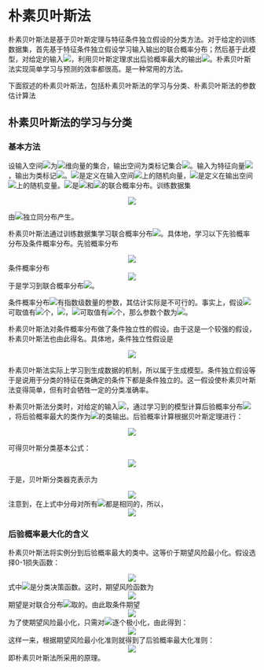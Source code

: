 # 朴素贝叶斯法

朴素贝叶斯法是基于贝叶斯定理与特征条件独立假设的分类方法。对于给定的训练数据集，首先基于特征条件独立假设学习输入输出的联合概率分布；然后基于此模型，对给定的输入<img src="http://latex.codecogs.com/gif.latex?x" />，利用贝叶斯定理求出后验概率最大的输出<img src="http://latex.codecogs.com/gif.latex?y" />。朴素贝叶斯法实现简单学习与预测的效率都很高。是一种常用的方法。

下面叙述的朴素贝叶斯法，包括朴素贝叶斯法的学习与分类、朴素贝叶斯法的参数估计算法

## 朴素贝叶斯法的学习与分类

### 基本方法

设输入空间<img src="http://latex.codecogs.com/gif.latex?\mathcal{X}\in R^n" />为<img src="http://latex.codecogs.com/gif.latex?n" />维向量的集合，输出空间为类标记集合<img src="http://latex.codecogs.com/gif.latex?\mathcal{Y}=\{c_1,c_2,\cdots,c_k\}" />。输入为特征向量<img src="http://latex.codecogs.com/gif.latex?x\in\mathcal{X}" />，输出为类标记<img src="http://latex.codecogs.com/gif.latex?y\in\mathcal{Y}" />。<img src="http://latex.codecogs.com/gif.latex?X" />是定义在输入空间<img src="http://latex.codecogs.com/gif.latex?\mathcal{X}" />上的随机向量，<img src="http://latex.codecogs.com/gif.latex?Y" />是定义在输出空间<img src="http://latex.codecogs.com/gif.latex?\mathcal{Y}" />上的随机变量。<img src="http://latex.codecogs.com/gif.latex?P(X,Y)" />是<img src="http://latex.codecogs.com/gif.latex?X" />和<img src="http://latex.codecogs.com/gif.latex?Y" />的联合概率分布。训练数据集
<div align="center"><img src="http://latex.codecogs.com/gif.latex?T=\{(x_1,y_1),(x_2,y_2),\cdots,(x_N,y_N)\}" />
</div>

由<img src="http://latex.codecogs.com/gif.latex?P(X,Y)" />独立同分布产生。

朴素贝叶斯法通过训练数据集学习联合概率分布<img src="http://latex.codecogs.com/gif.latex?P(X,Y)" />。具体地，学习以下先验概率分布及条件概率分布。先验概率分布
<div align="center"><img src="http://latex.codecogs.com/gif.latex?P(Y=c_k),k=1,2,\cdots,K" />
</div>
条件概率分布

<div align="center"><img src="http://latex.codecogs.com/gif.latex?P(X=x|Y=c_k)=P(X^{(1)}=x^{(1)},\cdots,X^{(n)}=x^{(n)}|Y=c_k),k=1,2,\cdots,K" />
</div>
于是学习到联合概率分布<img src="http://latex.codecogs.com/gif.latex?P(X,Y)" />。

条件概率分布<img src="http://latex.codecogs.com/gif.latex?P(X=x|Y=c_k)" />有指数级数量的参数，其估计实际是不可行的。事实上，假设<img src="http://latex.codecogs.com/gif.latex?x^{(j)}" />可取值有<img src="http://latex.codecogs.com/gif.latex?S_j" />个，<img src="http://latex.codecogs.com/gif.latex?j=1,2,\cdots,n" />，<img src="http://latex.codecogs.com/gif.latex?Y" />可取值有<img src="http://latex.codecogs.com/gif.latex?K" />个，那么参数个数为<img src="http://latex.codecogs.com/gif.latex?K\prod^{n}_{j=1}S_j" />。

朴素贝叶斯法对条件概率分布做了条件独立性的假设。由于这是一个较强的假设，朴素贝叶斯法也由此得名。具体地，条件独立性假设是

<div align="center"><img src="http://latex.codecogs.com/gif.latex?\begin{array}{rl}P(X=x|Y=c_k)&=P(X^{(1)}=x^{(1)},\cdots,X^{(n)}=x^{(n)}|Y=c_k)\\&=\prod\limits^{n}_{j=1}P(X^{(j)}=x^{(j)}|Y=c_k)\end{array}" />
</div>

朴素贝叶斯法实际上学习到生成数据的机制，所以属于生成模型。条件独立假设等于是说用于分类的特征在类确定的条件下都是条件独立的。这一假设使朴素贝叶斯法变得简单，但有时会牺牲一定的分类准确率。

朴素贝叶斯法分类时，对给定的输入<img src="http://latex.codecogs.com/gif.latex?x" />，通过学习到的模型计算后验概率分布<img src="http://latex.codecogs.com/gif.latex?P(Y=c_k|X=x)" />，将后验概率最大的类作为<img src="http://latex.codecogs.com/gif.latex?x" />的类输出。后验概率计算根据贝叶斯定理进行：

<div align="center"><img src="http://latex.codecogs.com/gif.latex?P(Y=c_k|X=x)=\frac{P(X=x|Y=c_k)P(Y=c_k)}{\sum\limits_kP(X=x|Y=c_k)P(Y=c_k)}" />
</div>

可得贝叶斯分类基本公式：

<div align="center"><img src="http://latex.codecogs.com/gif.latex?P(Y=c_k|X=x)=\frac{P(Y=c_k)\prod\limits_jP(X^{(j)}=x^{(j)}|Y=c_k)}{\sum\limits_kP(Y=c_k)\prod\limits_jP(X^{(j)}=x^{(j)}|Y=c_k)}" />
</div>

于是，贝叶斯分类器克表示为

<div align="center"><img src="http://latex.codecogs.com/gif.latex?y=f(x)=\arg\max_{c_k}\frac{P(Y=c_k)\prod\limits_jP(X^{(j)}=x^{(j)}|Y=c_k)}{\sum\limits_kP(Y=c_k)\prod\limits_jP(X^{(j)}=x^{(j)}|Y=c_k)}" />
</div>
注意到，在上式中分母对所有<img src="http://latex.codecogs.com/gif.latex?c_k" />都是相同的，所以，

<div align="center"><img src="http://latex.codecogs.com/gif.latex?y=f(x)=\arg\max_{c_k}P(Y=c_k)\prod\limits_jP(X^{(j)}=x^{(j)}|Y=c_k)" />
</div>

### 后验概率最大化的含义

朴素贝叶斯法将实例分到后验概率最大的类中。这等价于期望风险最小化。假设选择0-1损失函数：

<div align="center"><img src="http://latex.codecogs.com/gif.latex?L(Y,f(X))=\left\{\begin{array}{cc}1,&Y\neq f(X)\\0,&Y=f(X)\end{array}\right." />
</div>
式中<img src="http://latex.codecogs.com/gif.latex?f(X)" />是分类决策函数。这时，期望风险函数为

<div align="center"><img src="http://latex.codecogs.com/gif.latex?R_{\exp}(f)=E[L(Y,f(X))]" />
</div>
期望是对联合分布<img src="http://latex.codecogs.com/gif.latex?P(X,Y)" />取的。由此取条件期望

<div align="center"><img src="http://latex.codecogs.com/gif.latex?R_{\exp}(f)=E_X\sum\limits^K_{k=1}[L(c_k,f(X))]P(c_k|X)" />
</div>
为了使期望风险最小化，只需对<img src="http://latex.codecogs.com/gif.latex?X=x" />逐个极小化，由此得到：

<div align="center"><img src="http://latex.codecogs.com/gif.latex?\begin{array}{rl}f(x)&=\arg\min\limits_{y\in\mathcal{Y}}\sum^K_{k=1}L(c_k,y)P(c_k|X=x)\\&=\arg\min\limits_{y\in\mathcal{Y}}\sum^K_{k=1}P(y\neq c_k|X=x)\\&=\arg\min\limits_{y\in\mathcal{Y}}(1-P(y=c_k|X=x))\\&=\arg\max\limits_{y\in\mathcal{Y}}P(y=c_k|X=x)\end{array}" />
</div>
这样一来，根据期望风险最小化准则就得到了后验概率最大化准则：

<div align="center"><img src="http://latex.codecogs.com/gif.latex?f(x)=\arg\max\limits_{c_k}P(c_k|X=x)" />
</div>
即朴素贝叶斯法所采用的原理。

